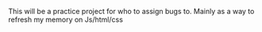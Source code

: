 This will be a practice project for who to assign bugs to. Mainly as a way to refresh my memory on Js/html/css